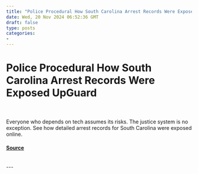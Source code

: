 ```yaml
---
title: "Police Procedural How South Carolina Arrest Records Were Exposed UpGuard"
date: Wed, 20 Nov 2024 06:52:36 GMT
draft: false
type: posts
categories: 
- 
---
```

# Police Procedural How South Carolina Arrest Records Were Exposed UpGuard

<br/>

<br/>
Everyone who depends on tech assumes its risks. The justice system is no exception. See how detailed arrest records for South Carolina were exposed online.

#### [Source](https://www.upguard.com/breaches/spartan-south-carolina-arrest-records-data-exposure)

<br/>
---
